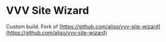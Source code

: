 # VVV Site Wizard

Custom build. Fork of [https://github.com/aliso/vvv-site-wizard](https://github.com/aliso/vvv-site-wizard)
